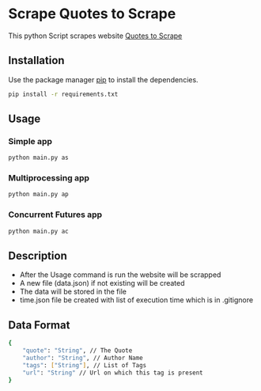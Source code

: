 # Scrape Quotes to Scrape

This python Script scrapes website [Quotes to Scrape](https://quotes.toscrape.com/) 

## Installation

Use the package manager [pip](https://pip.pypa.io/en/stable/) to install the dependencies.

```bash
pip install -r requirements.txt
```

## Usage
### Simple app
```bash
python main.py as
```
### Multiprocessing app
```bash
python main.py ap
```
### Concurrent Futures app
```bash
python main.py ac
```

## Description
- After the Usage command is run the website will be scrapped
- A new file (data.json) if not existing will be created
- The data will be stored in the file
- time.json file be created with list of execution time which is in .gitignore

## Data Format

```bash
{
    "quote": "String", // The Quote
    "author": "String", // Author Name
    "tags": ["String"], // List of Tags
    "url": "String" // Url on which this tag is present
}
```